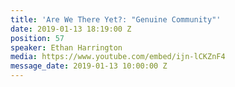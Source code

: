 ```yaml
---
title: 'Are We There Yet?: "Genuine Community"'
date: 2019-01-13 18:19:00 Z
position: 57
speaker: Ethan Harrington
media: https://www.youtube.com/embed/ijn-lCKZnF4
message_date: 2019-01-13 10:00:00 Z
---
```



